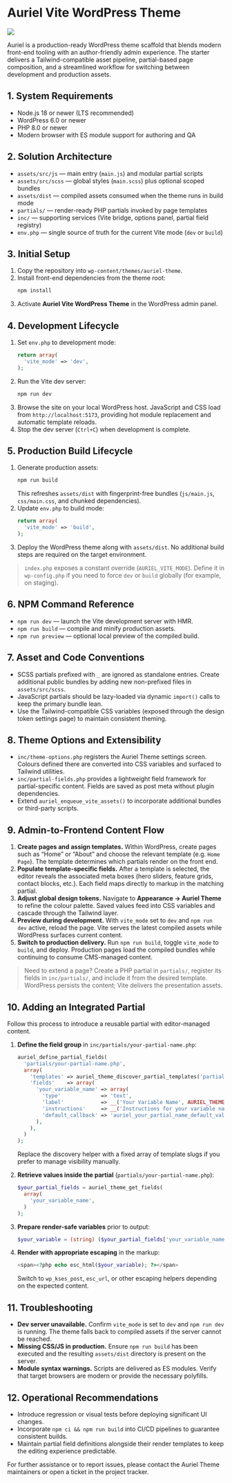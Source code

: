 # Auriel Vite WordPress Theme

![](logo.png)

Auriel is a production-ready WordPress theme scaffold that blends modern front-end tooling with an author-friendly admin experience. The starter delivers a Tailwind-compatible asset pipeline, partial-based page composition, and a streamlined workflow for switching between development and production assets.

## 1. System Requirements
- Node.js 18 or newer (LTS recommended)
- WordPress 6.0 or newer
- PHP 8.0 or newer
- Modern browser with ES module support for authoring and QA

## 2. Solution Architecture
- `assets/src/js` — main entry (`main.js`) and modular partial scripts
- `assets/src/scss` — global styles (`main.scss`) plus optional scoped bundles
- `assets/dist` — compiled assets consumed when the theme runs in build mode
- `partials/` — render-ready PHP partials invoked by page templates
- `inc/` — supporting services (Vite bridge, options panel, partial field registry)
- `env.php` — single source of truth for the current Vite mode (`dev` or `build`)

## 3. Initial Setup
1. Copy the repository into `wp-content/themes/auriel-theme`.
2. Install front-end dependencies from the theme root:
   ```bash
   npm install
   ```
3. Activate **Auriel Vite WordPress Theme** in the WordPress admin panel.

## 4. Development Lifecycle
1. Set `env.php` to development mode:
   ```php
   return array(
     'vite_mode' => 'dev',
   );
   ```
2. Run the Vite dev server:
   ```bash
   npm run dev
   ```
3. Browse the site on your local WordPress host. JavaScript and CSS load from `http://localhost:5173`, providing hot module replacement and automatic template reloads.
4. Stop the dev server (`Ctrl+C`) when development is complete.

## 5. Production Build Lifecycle
1. Generate production assets:
   ```bash
   npm run build
   ```
   This refreshes `assets/dist` with fingerprint-free bundles (`js/main.js`, `css/main.css`, and chunked dependencies).
2. Update `env.php` to build mode:
   ```php
   return array(
     'vite_mode' => 'build',
   );
   ```
3. Deploy the WordPress theme along with `assets/dist`. No additional build steps are required on the target environment.

> `index.php` exposes a constant override (`AURIEL_VITE_MODE`). Define it in `wp-config.php` if you need to force `dev` or `build` globally (for example, on staging).

## 6. NPM Command Reference
- `npm run dev` — launch the Vite development server with HMR.
- `npm run build` — compile and minify production assets.
- `npm run preview` — optional local preview of the compiled build.

## 7. Asset and Code Conventions
- SCSS partials prefixed with `_` are ignored as standalone entries. Create additional public bundles by adding new non-prefixed files in `assets/src/scss`.
- JavaScript partials should be lazy-loaded via dynamic `import()` calls to keep the primary bundle lean.
- Use the Tailwind-compatible CSS variables (exposed through the design token settings page) to maintain consistent theming.

## 8. Theme Options and Extensibility
- `inc/theme-options.php` registers the Auriel Theme settings screen. Colours defined there are converted into CSS variables and surfaced to Tailwind utilities.
- `inc/partial-fields.php` provides a lightweight field framework for partial-specific content. Fields are saved as post meta without plugin dependencies.
- Extend `auriel_enqueue_vite_assets()` to incorporate additional bundles or third-party scripts.

## 9. Admin-to-Frontend Content Flow
1. **Create pages and assign templates.** Within WordPress, create pages such as “Home” or “About” and choose the relevant template (e.g. `Home Page`). The template determines which partials render on the front end.
2. **Populate template-specific fields.** After a template is selected, the editor reveals the associated meta boxes (hero sliders, feature grids, contact blocks, etc.). Each field maps directly to markup in the matching partial.
3. **Adjust global design tokens.** Navigate to **Appearance → Auriel Theme** to refine the colour palette. Saved values feed into CSS variables and cascade through the Tailwind layer.
4. **Preview during development.** With `vite_mode` set to `dev` and `npm run dev` active, reload the page. Vite serves the latest compiled assets while WordPress surfaces current content.
5. **Switch to production delivery.** Run `npm run build`, toggle `vite_mode` to `build`, and deploy. Production pages load the compiled bundles while continuing to consume CMS-managed content.

> Need to extend a page? Create a PHP partial in `partials/`, register its fields in `inc/partials/`, and include it from the desired template. WordPress persists the content; Vite delivers the presentation assets.

## 10. Adding an Integrated Partial
Follow this process to introduce a reusable partial with editor-managed content.

1. **Define the field group** in `inc/partials/your-partial-name.php`:
   ```php
   auriel_define_partial_fields(
     'partials/your-partial-name.php',
     array(
       'templates' => auriel_theme_discover_partial_templates('partials/your-partial-name.php'),
       'fields'    => array(
         'your_variable_name' => array(
           'type'             => 'text',
           'label'            => __('Your Variable Name', AURIEL_THEME_TEXT_DOMAIN),
           'instructions'     => __('Instructions for your variable name.', AURIEL_THEME_TEXT_DOMAIN),
           'default_callback' => 'auriel_your_partial_name_default_value',
         ),
       ),
     )
   );
   ```
   Replace the discovery helper with a fixed array of template slugs if you prefer to manage visibility manually.

2. **Retrieve values inside the partial** (`partials/your-partial-name.php`):
   ```php
   $your_partial_fields = auriel_theme_get_fields(
     array(
       'your_variable_name',
     )
   );
   ```

3. **Prepare render-safe variables** prior to output:
   ```php
   $your_variable = (string) ($your_partial_fields['your_variable_name'] ?? '');
   ```

4. **Render with appropriate escaping** in the markup:
   ```php
   <span><?php echo esc_html($your_variable); ?></span>
   ```
   Switch to `wp_kses_post`, `esc_url`, or other escaping helpers depending on the expected content.

## 11. Troubleshooting
- **Dev server unavailable.** Confirm `vite_mode` is set to `dev` and `npm run dev` is running. The theme falls back to compiled assets if the server cannot be reached.
- **Missing CSS/JS in production.** Ensure `npm run build` has been executed and the resulting `assets/dist` directory is present on the server.
- **Module syntax warnings.** Scripts are delivered as ES modules. Verify that target browsers are modern or provide the necessary polyfills.

## 12. Operational Recommendations
- Introduce regression or visual tests before deploying significant UI changes.
- Incorporate `npm ci && npm run build` into CI/CD pipelines to guarantee consistent builds.
- Maintain partial field definitions alongside their render templates to keep the editing experience predictable.

For further assistance or to report issues, please contact the Auriel Theme maintainers or open a ticket in the project tracker.
